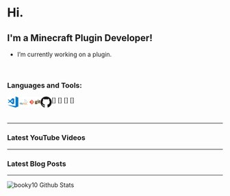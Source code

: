 # Hi.

## I'm a Minecraft Plugin Developer!
- I’m currently working on a plugin.

<br />

### Languages and Tools:

[<img align="left" alt="Visual Studio Code" width="26px" src="https://raw.githubusercontent.com/github/explore/80688e429a7d4ef2fca1e82350fe8e3517d3494d/topics/visual-studio-code/visual-studio-code.png" />]
[<img align="left" alt="MySQL" width="26px" src="https://raw.githubusercontent.com/github/explore/80688e429a7d4ef2fca1e82350fe8e3517d3494d/topics/mysql/mysql.png" />]
[<img align="left" alt="Git" width="26px" src="https://raw.githubusercontent.com/github/explore/80688e429a7d4ef2fca1e82350fe8e3517d3494d/topics/git/git.png" />]
[<img align="left" alt="GitHub" width="26px" src="https://raw.githubusercontent.com/github/explore/78df643247d429f6cc873026c0622819ad797942/topics/github/github.png" />]

<br />

---

### Latest YouTube Videos
<!-- YOUTUBE:START -->
<!-- YOUTUBE:END -->

---

### Latest Blog Posts
<!-- BLOG-POST-LIST:START -->
<!-- BLOG-POST-LIST:END -->

---

<img align="left" alt="booky10 Github Stats" src="https://github-readme-stats.codestackr.vercel.app/api?username=booky10&show_icons=true&hide_border=true" />
